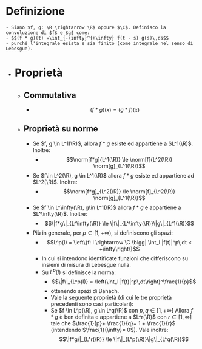 # Definizione
	- Siano $f, g: \R \rightarrow \R$ oppure $\C$. Definisco la convoluzione di $f$ e $g$ come:
	- $$(f * g)(t) =\int_{-\infty}^{+\infty} f(t - s) g(s)\,ds$$
	- purché l'integrale esista e sia finito (come integrale nel senso di Lebesgue).
- # Proprietà
	- ##  Commutativa
		- $$(f * g)(x) = (g * f)(x)$$
	- ## Proprietà su norme
		- Se $f, g \in L^1(\R)$, allora $f * g$ esiste ed appartiene a $L^1(\R)$. Inoltre:
			- $$\norm[f*g]{L^1(\R)} \le \norm[f]{L^2(\R)} \norm[g]_{L^1(\R)}$$
		- Se $f\in L^2(\R), g \in L^1(\R)$ allora $f * g$ esiste ed appartiene ad $L^2(\R)$. Inoltre:
			- $$\norm[f*g]_{L^2(\R)} \le \norm[f]_{L^2(\R)} \norm[g]_{L^1(\R)}$$
		- Se $f \in L^\infty(\R), g\in L^1(\R)$ allora $f*g$ e appartiene a $L^\infty(\R)$. Inoltre:
			- $$\|f*g\|_{L^\infty(\R)} \le \|f\|_{L^\infty(\R)}\|g\|_{L^1(\R)}$$
		- Più in generale, per $p\in [1, +\infty)$, si definiscono gli spazi:
			- $$L^p(I) = \left\{f: I \rightarrow \C \bigg| \int_I |f(t)|^p\,dt < +\infty\right\}$$
			- In cui si intendono identificate funzioni che differiscono su insiemi di misura di Lebesgue nulla.
			- Su $L^p(I)$ si definisce la norma:
				- $$\|f\|_{L^p(I)} = \left(\int_I |f(t)|^p\,dt\right)^\frac{1}{p}$$
				- ottenendo spazi di Banach.
				- Vale la seguente proprietà (di cui le tre proprietà precedenti sono casi particolari):
				- Se $f \in L^p(\R), g \in L^q(\R)$ con $p, q \in [1, +\infty]$
				  Allora $f * g$ è ben definita e appartiene a $L^r(\R)$ con $r \in [1, \infty]$ tale che $\frac{1}{p}+ \frac{1}{q}= 1 + \frac{1}{r}$ (intendendo $\frac{1}{\infty}= 0$).
				  Vale inoltre: $$\|f*g\|_{L^r(\R)} \le \|f\|_{L^p(\R)}\|g\|_{L^q(\R)}$$